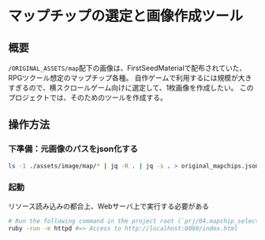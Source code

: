 マップチップの選定と画像作成ツール
==================================

概要
----

`/ORIGINAL_ASSETS/map`配下の画像は、FirstSeedMaterialで配布されていた、RPGツクール想定のマップチップ各種。
自作ゲームで利用するには規模が大きすぎるので、横スクロールゲーム向けに選定して、1枚画像を作成したい。
このプロジェクトでは、そのためのツールを作成する。

操作方法
--------

### 下準備：元画像のパスをjson化する

```sh
ls -1 ./assets/image/map/* | jq -R . | jq -s . > original_mapchips.json
```

### 起動

リソース読み込みの都合上、Webサーバ上で実行する必要がある

```sh
# Run the following command in the project root (`prj/04.mapchip_selector`) to run the web server:
ruby -run -e httpd #=> Access to http://localhost:8080/index.html
```
